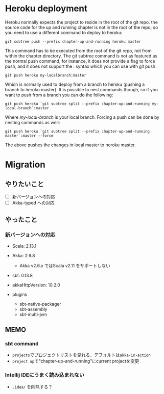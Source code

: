 Heroku deployment
=================

Heroku normally expects the project to reside in the root of the git repo.
the source code for the up and running chapter is not in the root of the repo, so you need to use a different command to deploy to heroku:

    git subtree push --prefix chapter-up-and-running heroku master

This command has to be executed from the root of the git repo, not from within the chapter directory.
The git subtree command is not as featured as the normal push command, for instance, it does not provide a flag to force push,
and it does not support the <local-branch>:<remote-branch> syntax which you can use with git push:

    git push heroku my-localbranch:master

Which is normally used to deploy from a branch to heroku (pushing a branch to heroku master).
It is possible to nest commands though, so if you want to push from a branch you can do the following:

    git push heroku `git subtree split --prefix chapter-up-and-running my-local-branch`:master

Where *my-local-branch* is your local branch.
Forcing a push can be done by nesting commands as well:

    git push heroku `git subtree split --prefix chapter-up-and-running master`:master --force

The above pushes the changes in local master to heroku master.


# Migration
## やりたいこと
- [ ] 新バージョンへの対応
- [ ] Akka-typed への対応

## やったこと
### 新バージョンへの対応
- Scala: 2.13.1
- Akka: 2.6.8
    - Akka v2.6.x ではScala v2.11 をサポートしない
- sbt: 0.13.8
- akkaHttpVersion: 10.2.0

- plugins
    - sbt-native-packager
    - sbt-assembly
    - sbt-multi-jvm
## MEMO
### sbt command
- `projects`でプロジェクトリストを見れる．デフォルトは`akka-in-action`
- `project up`で"chapter-up-and-running"にcurrent projectを変更

### Intellij IDEにうまく読み込まれない
- `.idea/` を削除する？